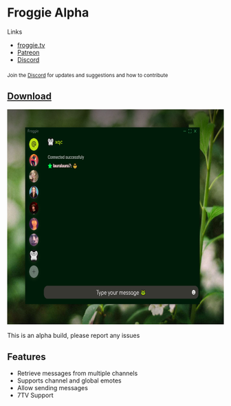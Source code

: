 # Froggie Alpha

Links
- [froggie.tv](https://froggie.tv/)
- [Patreon](https://www.patreon.com/froggieapp)
- [Discord](https://discord.gg/R5Rj6A7an8)

<sub>Join the [Discord](https://discord.gg/R5Rj6A7an8) for updates and suggestions and how to contribute</sub>

## [Download](https://github.com/froggieapp/froggie/releases)

[<img height="500" src="https://raw.githubusercontent.com/froggieapp/froggie/main/misc/demo.png?">]()


This is an alpha build, please report any issues

## Features

- Retrieve messages from multiple channels
- Supports channel and global emotes
- Allow sending messages
- 7TV Support
